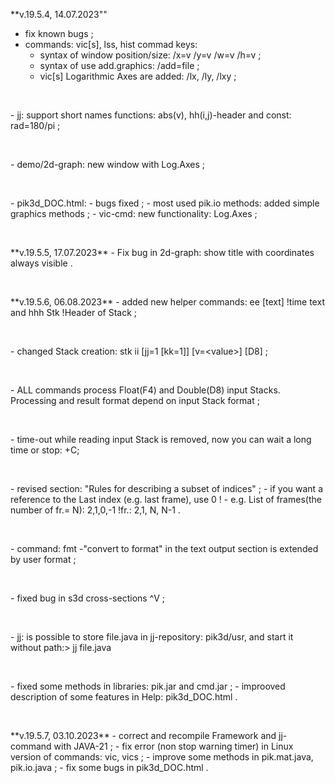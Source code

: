 **v.19.5.4,  14.07.2023""
  - fix known bugs ;
  - commands: vic[s], lss, hist  commad keys:
    - syntax of window position/size: /x=v /y=v /w=v /h=v ;
    - syntax of use add.graphics: /add=file ;
    - vic[s] Logarithmic Axes are added: /lx, /ly, /lxy ;
<p>&nbsp;</p>
  - jj: support short names functions: abs(v), hh(i,j)-header  and const: rad=180/pi ;
<p>&nbsp;</p>
  - demo/2d-graph: new window with Log.Axes ;
<p>&nbsp;</p>
  - pik3d_DOC.html:
    - bugs fixed ;
    - most used pik.io methods: added simple graphics methods ;
    - vic-cmd: new functionality: Log.Axes ;
<p>&nbsp;</p>
**v.19.5.5, 17.07.2023** 
  - Fix bug in 2d-graph: show title with coordinates always visible .
<p>&nbsp;</p>
**v.19.5.6, 06.08.2023**
  - added new helper commands:  ee [text] !time text  and  hhh Stk !Header of Stack ;
<p>&nbsp;</p>
  - changed Stack creation: stk ii [jj=1 [kk=1]] [v=&lt;value>] [D8] ;
<p>&nbsp;</p>
  - ALL commands process Float(F4) and Double(D8) input Stacks.
    Processing and result format depend on input Stack format ;
<p>&nbsp;</p>
  - time-out while reading input Stack is removed, now you can wait a long time
    or stop: <Ctrl>+C;
<p>&nbsp;</p>
  - revised section: "Rules for describing a subset of indices" ;
    - if you want a reference to the Last index (e.g. last frame), use 0 !
    - e.g. List of frames(the number of fr.= N): 2,1,0,-1 !fr.: 2,1, N, N-1 .
<p>&nbsp;</p>
  - command: fmt -"convert to format" in the text output section is extended
    by user format ;
<p>&nbsp;</p>
  - fixed bug in s3d cross-sections ^V ;
<p>&nbsp;</p>
  - jj: is possible to store file.java in jj-repository: pik3d/usr,
    and start it without path:> jj file.java 
<p>&nbsp;</p>
  - fixed some methods in libraries: pik.jar and cmd.jar ;
  - improoved description of some features in Help: pik3d_DOC.html .
<p>&nbsp;</p>
**v.19.5.7, 03.10.2023**
  - correct and recompile Framework and jj-command with JAVA-21 ;
  - fix error (non stop warning timer) in Linux version of commands: vic, vics ;
  - improve some methods in pik.mat.java, pik.io.java ;
  - fix some bugs in pik3d_DOC.html .
<p>&nbsp;</p>
